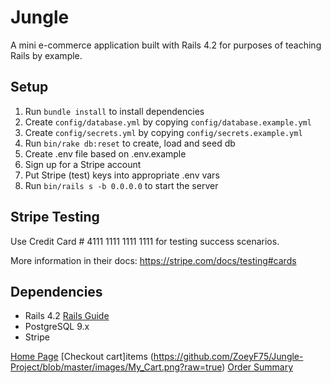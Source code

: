 # Jungle

A mini e-commerce application built with Rails 4.2 for purposes of teaching Rails by example.


## Setup

1. Run `bundle install` to install dependencies
2. Create `config/database.yml` by copying `config/database.example.yml`
3. Create `config/secrets.yml` by copying `config/secrets.example.yml`
4. Run `bin/rake db:reset` to create, load and seed db
5. Create .env file based on .env.example
6. Sign up for a Stripe account
7. Put Stripe (test) keys into appropriate .env vars
8. Run `bin/rails s -b 0.0.0.0` to start the server

## Stripe Testing

Use Credit Card # 4111 1111 1111 1111 for testing success scenarios.

More information in their docs: <https://stripe.com/docs/testing#cards>

## Dependencies

* Rails 4.2 [Rails Guide](http://guides.rubyonrails.org/v4.2/)
* PostgreSQL 9.x
* Stripe

 [Home Page](https://github.com/ZoeyF75/Jungle-Project/blob/master/images/Products.png?raw=true)
[Checkout cart]items (https://github.com/ZoeyF75/Jungle-Project/blob/master/images/My_Cart.png?raw=true)
[Order Summary](https://github.com/ZoeyF75/Jungle-Project/blob/master/images/Order_Summary.png?raw=true)


